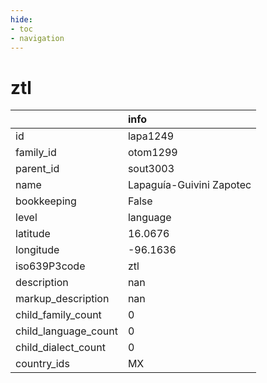 ```yaml
---
hide:
- toc
- navigation
---
```

# ztl
|                      | info                     |
|:---------------------|:-------------------------|
| id                   | lapa1249                 |
| family_id            | otom1299                 |
| parent_id            | sout3003                 |
| name                 | Lapaguía-Guivini Zapotec |
| bookkeeping          | False                    |
| level                | language                 |
| latitude             | 16.0676                  |
| longitude            | -96.1636                 |
| iso639P3code         | ztl                      |
| description          | nan                      |
| markup_description   | nan                      |
| child_family_count   | 0                        |
| child_language_count | 0                        |
| child_dialect_count  | 0                        |
| country_ids          | MX                       |